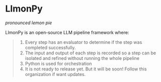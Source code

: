 # LlmonPy
*pronounced lemon pie*

LlmonPy is an open-source LLM pipeline framework where:
> 1. Every step has an evaluator to determine if the step was completed successfully. 
> 2. The input and output of each step is recorded so a step can be isolated and refined without running the whole pipeline
> 3. Python is used for orchestration
> 4. It is not ready to release yet.  But it will be soon! Follow this organization if want updates.  
